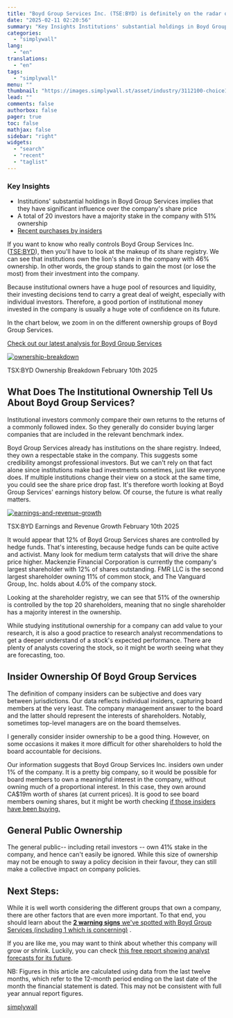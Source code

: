 ```yaml
---
title: "Boyd Group Services Inc. (TSE:BYD) is definitely on the radar of institutional investors who own 46% of the company"
date: "2025-02-11 02:20:56"
summary: "Key Insights Institutions' substantial holdings in Boyd Group Services implies that they have significant influence over the company's share price A total of 20 investors have a majority stake in the company with 51% ownership Recent purchases by insiders If you want to know who really controls Boyd Group Services..."
categories:
  - "simplywall"
lang:
  - "en"
translations:
  - "en"
tags:
  - "simplywall"
menu: ""
thumbnail: "https://images.simplywall.st/asset/industry/3112100-choice1-main-header/1585186815935"
lead: ""
comments: false
authorbox: false
pager: true
toc: false
mathjax: false
sidebar: "right"
widgets:
  - "search"
  - "recent"
  - "taglist"
---
```


### Key Insights

* Institutions' substantial holdings in Boyd Group Services implies that they have significant influence over the company's share price
* A total of 20 investors have a majority stake in the company with 51% ownership
* [Recent purchases by insiders](https://simplywall.st/stocks/ca/commercial-services/tsx-byd/boyd-group-services-shares/ownership)

If you want to know who really controls Boyd Group Services Inc. ([TSE:BYD](https://simplywall.st/stocks/ca/commercial-services/tsx-byd/boyd-group-services-shares)), then you'll have to look at the makeup of its share registry. We can see that institutions own the lion's share in the company with 46% ownership. In other words, the group stands to gain the most (or lose the most) from their investment into the company.

Because institutional owners have a huge pool of resources and liquidity, their investing decisions tend to carry a great deal of weight, especially with individual investors. Therefore, a good portion of institutional money invested in the company is usually a huge vote of confidence on its future.

In the chart below, we zoom in on the different ownership groups of Boyd Group Services.

 [Check out our latest analysis for Boyd Group Services](https://simplywall.st/stocks/ca/commercial-services/tsx-byd/boyd-group-services-shares) 

[![ownership-breakdown](https://images.simplywall.st/asset/chart/1456919-ownership-breakdown-1-dark/1739205765563)](https://simplywall.st/stocks/ca/commercial-services/tsx-byd/boyd-group-services-shares/ownership)

TSX:BYD Ownership Breakdown February 10th 2025

What Does The Institutional Ownership Tell Us About Boyd Group Services?
------------------------------------------------------------------------

Institutional investors commonly compare their own returns to the returns of a commonly followed index. So they generally do consider buying larger companies that are included in the relevant benchmark index.

Boyd Group Services already has institutions on the share registry. Indeed, they own a respectable stake in the company. This suggests some credibility amongst professional investors. But we can't rely on that fact alone since institutions make bad investments sometimes, just like everyone does. If multiple institutions change their view on a stock at the same time, you could see the share price drop fast. It's therefore worth looking at Boyd Group Services' earnings history below. Of course, the future is what really matters.

[![earnings-and-revenue-growth](https://images.simplywall.st/asset/chart/1456919-earnings-and-revenue-growth-1-dark/1739205766848)](https://simplywall.st/stocks/ca/commercial-services/tsx-byd/boyd-group-services-shares/future)

TSX:BYD Earnings and Revenue Growth February 10th 2025

It would appear that 12% of Boyd Group Services shares are controlled by hedge funds. That's interesting, because hedge funds can be quite active and activist. Many look for medium term catalysts that will drive the share price higher. Mackenzie Financial Corporation is currently the company's largest shareholder with 12% of shares outstanding. FMR LLC is the second largest shareholder owning 11% of common stock, and The Vanguard Group, Inc. holds about 4.0% of the company stock.

Looking at the shareholder registry, we can see that 51% of the ownership is controlled by the top 20 shareholders, meaning that no single shareholder has a majority interest in the ownership.

While studying institutional ownership for a company can add value to your research, it is also a good practice to research analyst recommendations to get a deeper understand of a stock's expected performance. There are plenty of analysts covering the stock, so it might be worth seeing what they are forecasting, too.

Insider Ownership Of Boyd Group Services
----------------------------------------

The definition of company insiders can be subjective and does vary between jurisdictions. Our data reflects individual insiders, capturing board members at the very least. The company management answer to the board and the latter should represent the interests of shareholders. Notably, sometimes top-level managers are on the board themselves.

I generally consider insider ownership to be a good thing. However, on some occasions it makes it more difficult for other shareholders to hold the board accountable for decisions.

Our information suggests that Boyd Group Services Inc. insiders own under 1% of the company. It is a pretty big company, so it would be possible for board members to own a meaningful interest in the company, without owning much of a proportional interest. In this case, they own around CA$19m worth of shares (at current prices). It is good to see board members owning shares, but it might be worth checking [if those insiders have been buying.](https://simplywall.st/stocks/ca/commercial-services/tsx-byd/boyd-group-services-shares/ownership) 

General Public Ownership
------------------------

The general public-- including retail investors -- own 41% stake in the company, and hence can't easily be ignored. While this size of ownership may not be enough to sway a policy decision in their favour, they can still make a collective impact on company policies.

Next Steps:
-----------

While it is well worth considering the different groups that own a company, there are other factors that are even more important. To that end, you should learn about the  [**2 warning signs**  we've spotted with Boyd Group Services (including 1 which is concerning)](https://simplywall.st/stocks/ca/commercial-services/tsx-byd/boyd-group-services-shares) .

If you are like me, you may want to think about whether this company will grow or shrink. Luckily, you can check [this free report showing analyst forecasts for its future](https://simplywall.st/stocks/ca/commercial-services/tsx-byd/boyd-group-services-shares/future).

NB: Figures in this article are calculated using data from the last twelve months, which refer to the 12-month period ending on the last date of the month the financial statement is dated. This may not be consistent with full year annual report figures.

[simplywall](https://simplywall.st/stocks/ca/commercial-services/tsx-byd/boyd-group-services-shares/news/boyd-group-services-inc-tsebyd-is-definitely-on-the-radar-of)
